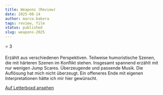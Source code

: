 ```yaml
---
title: Weapons (Review)
date: 2025-08-14
author: marco.bakera
tags: review, film
status: published
slug: weapons-2025
---
```


⭐ 3

Erzählt aus verschiedenen Perspektiven. Teilweise humoristische Szenen, die mit härteren Szenen im Konflikt stehen. Insgesamt spannend erzählt mit nur wenigen Jump Scares. Überzeugende und passende Musik. Die Auflösung hat mich nicht überzeugt. Ein offeneres Ende mit eigenen Interpretationen hätte ich mir hier gewünscht.

[Auf Letterboxd ansehen](https://boxd.it/aJ3bax)

